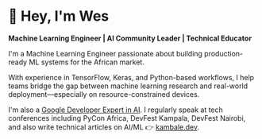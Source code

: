 # 👋 Hey, I'm Wes

**Machine Learning Engineer | AI Community Leader | Technical Educator**

I'm a Machine Learning Engineer passionate about building production-ready ML systems for the African market.

With experience in TensorFlow, Keras, and Python-based workflows, I help teams bridge the gap between machine learning research and real-world deployment—especially on resource-constrained devices.

I'm also a [Google Developer Expert in AI](https://g.dev/kambale). I regularly speak at tech conferences including PyCon Africa, DevFest Kampala, DevFest Nairobi, and also write technical articles on AI/ML 👉 [kambale.dev](https://kambale.dev). 

